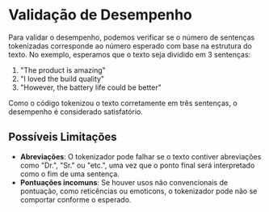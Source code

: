 # Validação de Desempenho

Para validar o desempenho, podemos verificar se o número de sentenças tokenizadas corresponde ao número esperado com base na estrutura do texto. No exemplo, esperamos que o texto seja dividido em 3 sentenças:

1. "The product is amazing"
2. "I loved the build quality"
3. "However, the battery life could be better"

Como o código tokenizou o texto corretamente em três sentenças, o desempenho é considerado satisfatório.

## Possíveis Limitações

- **Abreviações**: O tokenizador pode falhar se o texto contiver abreviações como "Dr.", "Sr." ou "etc.", uma vez que o ponto final será interpretado como o fim de uma sentença.
- **Pontuações incomuns**: Se houver usos não convencionais de pontuação, como reticências ou emoticons, o tokenizador pode não se comportar conforme o esperado.
